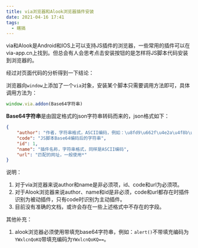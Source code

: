 ```yaml
---
title: via浏览器和Alook浏览器插件安装
date: 2021-04-16 17:41
tags:
  - 瞎搞
---
```


via和Alook是Android和IOS上可以支持JS插件的浏览器，一些常用的插件可以在via-app.cn上找到。但总会有人会思考点击安装按钮的是怎样将JS脚本代码安装到浏览器的。

经过对页面代码的分析得到一下结论：

浏览器向`window`上添加了一个`via`对象，安装某个脚本只需要调用方法即可，具体调用方法为：

```javascript
window.via.addon(Base64字符串)
```

**Base64字符串**是由固定格式的json字符串转码而来的，json格式如下：

```json
{
    "author": "作者，字符串格式，ASCII编码，例如：\u8fd9\u662f\u4e2a\u4f8b\u5b50",
    "code": "JS脚本Base64编码后的字符串",
    "id": 1,
    "name": "插件名称，字符串格式，同样是ASCII编码",
    "url": "匹配的网址，一般使用*"
}
```

说明：

1. 对于via浏览器来说author和name是非必须项，id、code和url为必须项。
2. 对于Alook浏览器来说author、name和id是非必须，code和url都存在时插件识别为被动插件，只有code时识别为主动插件。
3. 目前没有准确的文档，或许会存在一些上述格式中不存在的字段。

其他补充：
1. alook浏览器必须使用带填充base64字符串，例如：`alert()`不带填充编码为`YWxlcnQoKQ`带填充编码为`YWxlcnQoKQ==`。